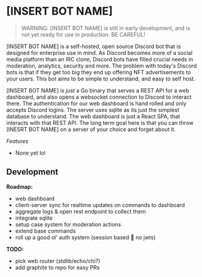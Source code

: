 # [INSERT BOT NAME]

> WARNING: [INSERT BOT NAME] is still in early development, and is not yet
ready for use in production. BE CAREFUL!

[INSERT BOT NAME] is a self-hosted, open source Discord bot that is designed
for enterprise use in mind. As Discord becomes more of a social media platform
than an IRC clone, Discord bots have filled crucial needs in moderation,
analytics, security and more. The problem with today's Discord bots is that
if they get too big they end up offering NFT advertisements to your users.
This bot aims to be simple to understand, and easy to self host.

[INSERT BOT NAME] is *just* a Go binary that serves a REST API for a web dashboard,
and also opens a websocket connection to Discord to interact there. The authentication
for our web dashboard is hand rolled and only accepts Discord logins. The server uses
sqlite as its just the simplest database to understand. The web dashboard is just a
React SPA, that interacts with that REST API. The long term goal here is that you can
throw [INESRT BOT NAME] on a server of your choice and forget about it.

*Features*
- None yet lol

## Development

**Roadmap:**
- web dashboard
- client-server sync for realtime updates on commands to dashboard
- aggregate logs & open rest endpoint to collect them
- integrate sqlite
- setup case system for moderation actions
- extend base commands
- roll up a good ol' auth system (session based 🙅 no jwts)

**TODO:**
- pick web router (stdlib/echo/chi?)
- add graphite to repo for easy PRs


